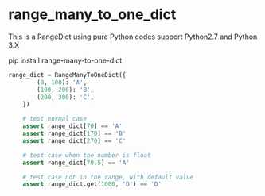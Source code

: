 # range_many_to_one_dict

This is a RangeDict using pure Python codes support Python2.7 and Python 3.X

pip install range-many-to-one-dict

```Python
range_dict = RangeManyToOneDict({
        (0, 100): 'A',
        (100, 200): 'B',
        (200, 300): 'C',
    })

    # test normal case
    assert range_dict[70] == 'A'
    assert range_dict[170] == 'B'
    assert range_dict[270] == 'C'

    # test case when the number is float
    assert range_dict[70.5] == 'A'

    # test case not in the range, with default value
    assert range_dict.get(1000, 'D') == 'D'
```
